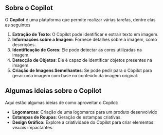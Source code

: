 ## Sobre o Copilot

O **Copilot** é uma plataforma que permite realizar várias tarefas, dentre elas as seguintes

1. **Extração de Texto**: O Copilot pode identificar e extrair texto  em imagem.
2. **Informações sobre a Imagem**: Fornece detalhes sobre a imagem, como descrições.
3. **Identificação de Cores**: Ele pode detectar as cores utilizadas na imagem.
4. **Detecção de Objetos**: Ele é capaz de identificar objetos presentes na imagem.
5. **Criação de Imagens Semelhantes**: Se pode pedir para o Copilot para gerar uma imagem com base no conteúdo da imagem original.

## Algumas ideias sobre o Copilot

Aqui estão algumas ideias de como aproveitar o Copilot:

- **Logomarcas**: Criação de uma logomarca para um produto desenvolvido
- **Estampas de Roupas**: Geração de estampas criativas.
- **Design Gráfico**: Explore a criatividade do Copilot para criar elementos visuais impactantes.
